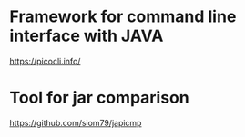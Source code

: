 # Framework for command line interface with JAVA

https://picocli.info/


# Tool for jar comparison

https://github.com/siom79/japicmp
